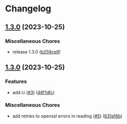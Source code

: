 # Changelog

## [1.3.0](https://github.com/krystal/deploy-agent/compare/v1.3.0...v1.3.0) (2023-10-25)


### Miscellaneous Chores

* release 1.3.0 ([b259ce9](https://github.com/krystal/deploy-agent/commit/b259ce9a7c39e53c9901bf01e9cb78ff62390d4f))

## [1.3.0](https://github.com/krystal/deploy-agent/compare/v1.2.5...v1.3.0) (2023-10-25)


### Features

* add ci ([#3](https://github.com/krystal/deploy-agent/issues/3)) ([46f1dfc](https://github.com/krystal/deploy-agent/commit/46f1dfc07224d841db145f7a68a9684d08f3928a))


### Miscellaneous Chores

* add retries to openssl errors in reading ([#5](https://github.com/krystal/deploy-agent/issues/5)) ([631a16b](https://github.com/krystal/deploy-agent/commit/631a16bdc3cd8c82125b0f33124dc663dc7ae7e5))
